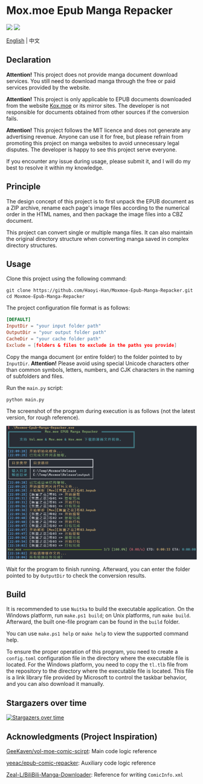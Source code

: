 # Mox.moe Epub Manga Repacker

![](https://img.shields.io/badge/python-v3.10-orange) ![](https://img.shields.io/github/license/Haoyi-Han/Moxmoe-Epub-Manga-Repacker)

[English](./README.md) | 中文

## Declaration

**Attention!** This project does not provide manga document download services. You still need to download manga through the free or paid services provided by the website.

**Attention!** This project is only applicable to EPUB documents downloaded from the website [Kox.moe](https://kox.moe) or its mirror sites. The developer is not responsible for documents obtained from other sources if the conversion fails.

**Attention!** This project follows the MIT licence and does not generate any advertising revenue. Anyone can use it for free, but please refrain from promoting this project on manga websites to avoid unnecessary legal disputes. The developer is happy to see this project serve everyone.

If you encounter any issue during usage, please submit it, and I will do my best to resolve it within my knowledge.

## Principle

The design concept of this project is to first unpack the EPUB document as a ZIP archive, rename each page's image files according to the numerical order in the HTML names, and then package the image files into a CBZ document.

This project can convert single or multiple manga files. It can also maintain the original directory structure when converting manga saved in complex directory structures.

## Usage

Clone this project using the following command:

```shell
git clone https://github.com/Haoyi-Han/Moxmoe-Epub-Manga-Repacker.git
cd Moxmoe-Epub-Manga-Repacker
```

The project configuration file format is as follows:

```toml
[DEFAULT]
InputDir = "your input folder path"
OutputDir = "your output folder path"
CacheDir = "your cache folder path"
Exclude = [folders & files to exclude in the paths you provide]
```

Copy the manga document (or entire folder) to the folder pointed to by `InputDir`. **Attention!** Please avoid using special Unicode characters other than common symbols, letters, numbers, and CJK characters in the naming of subfolders and files.

Run the `main.py` script:

```shell
python main.py
```

The screenshot of the program during execution is as follows (not the latest version, for rough reference).

![](./img/2023-04-18.png)

Wait for the program to finish running. Afterward, you can enter the folder pointed to by `OutputDir` to check the conversion results.

## Build

It is recommended to use `Nuitka` to build the executable application. On the Windows platform, run `make.ps1 build`; on Unix platforms, run `make build`. Afterward, the built one-file program can be found in the `build` folder.

You can use `make.ps1 help` or `make help` to view the supported command help.

To ensure the proper operation of this program, you need to create a `config.toml` configuration file in the directory where the executable file is located. For the Windows platform, you need to copy the `tl.tlb` file from the repository to the directory where the executable file is located. This file is a link library file provided by Microsoft to control the taskbar behavior, and you can also download it manually.

## Stargazers over time

[![Stargazers over time](https://starchart.cc/Haoyi-Han/Moxmoe-Epub-Manga-Repacker.svg)](https://starchart.cc/Haoyi-Han/Moxmoe-Epub-Manga-Repacker)

## Acknowledgments (Project Inspiration)

[GeeKaven/vol-moe-comic-scirpt](https://github.com/GeeKaven/vol-moe-comic-scirpt): Main code logic reference

[yeeac/epub-comic-repacker](https://github.com/yeeac/epub-comic-repacker): Auxiliary code logic reference

[Zeal-L/BiliBili-Manga-Downloader](https://github.com/Zeal-L/BiliBili-Manga-Downloader): Reference for writing `ComicInfo.xml`